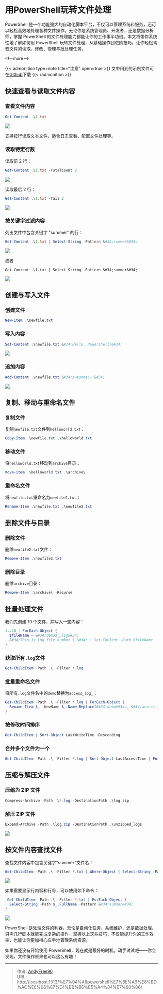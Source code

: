 # 用PowerShell玩转文件处理


PowerShell 是一个功能强大的自动化脚本平台，不仅可以管理系统和服务，还可以轻松高效地处理各种文件操作。无论你是系统管理员、开发者，还是数据分析师，掌握 PowerShell 的文件处理能力都能让你的工作事半功倍。本文将带你系统性地了解如何用 PowerShell 玩转文件处理，从基础操作到进阶技巧，让你轻松驾驭文件的读取、修改、管理与批处理任务。

&lt;!--more--&gt;

{{&lt; admonition type=note title=&#34;注意&#34; open=true &gt;}}
文中用到的示例文件可在[Github](https://github.com/AndyFree96/pwsh/tree/main/1/files)下载
{{&lt; /admonition &gt;}}

## 快速查看与读取文件内容

### 查看文件内容

```powershell
Get-Content .\1.txt
```

![](/images/202507/1/1.png)

支持按行读取文本文件，适合日志查看、配置文件处理等。

### 读取特定行数

读取前 2 行：

```powershell
Get-Content .\1.txt -TotalCount 2
```

![](/images/202507/1/2.png)

读取最后 2 行：

```powershell
Get-Content .\1.txt -Tail 2
```

![](/images/202507/1/3.png)

### 按关键字过滤内容

列出文件中包含关键字 &#34;summer&#34; 的行：

```powershell
Get-Content .\1.txt | Select-String -Pattern &#34;summer&#34;
```

![](/images/202507/1/4.png)

或者

```powersehll
Get-Content .\1.txt | Select-String -Pattern &#34;summer&#34;

```

![](/images/202507/1/5.png)

## 创建与写入文件

### 创建文件

```powershell
New-Item .\newfile.txt
```

### 写入内容

```powershell
Set-Content .\newfile.txt &#34;Hello, PowerShell!&#34;
```

![](/images/202507/1/6.png)

### 追加内容

```powershell
Add-Content .\newfile.txt &#34;Awesome!!!&#34;
```

![](/images/202507/1/7.png)

## 复制、移动与重命名文件

### 复制文件

复制`newfile.txt`文件到`helloworld.txt`：

```powershell
Copy-Item .\newfile.txt .\helloworld.txt
```

### 移动文件

将`helloworld.txt`移动到`archive`目录：

```powershell
move-item .\helloworld.txt .\archive\
```

### 重命名文件

将`newfile.txt`重命名为`newfile2.txt`：

```powershell
Rename-Item .\newfile.txt .\newfile2.txt
```

## 删除文件与目录

### 删除文件

删除`newfile2.txt`文件：

```powershell
Remove-Item .\newfile2.txt
```

### 删除目录

删除`archive`目录：

```powershell
Remove-Item .\archive\ -Recurse
```

## 批量处理文件

我们先创建 10 个文件，并写入一些内容：

```powershell
1..10 | ForEach-Object {
  $fileName = &#34;demo$_.log&#34;
  &#34;This is log file number $_&#34; | Set-Content -Path $fileName
}
```

### 获取所有`.log`文件

```powershell
Get-ChildItem -Path .\ -Filter *.log
```

### 批量重命名文件

将所有`.log`文件名中的`demo`替换为`access_log_`：

```powershell
Get-ChildItem -Path .\ -Filter *.log | ForEach-Object {
  Rename-Item $_ -NewName $_.Name.Replace(&#34;demo&#34;, &#34;access_log_&#34;)
}
```

### 按修改时间排序

```powershell
Get-ChildItem | Sort-Object LastWriteTime -Descending
```

### 合并多个文件为一个

```powershell
Get-ChildItem -Path .\ -Filter *.log | Sort-Object LastAccessTime | ForEach-Object {Get-Content $_} | Set-Content access_log.log
```

## 压缩与解压文件

### 压缩为 ZIP 文件

```powershell
Compress-Archive -Path .\*.log -DestinationPath .\log.zip
```

### 解压 ZIP 文件

```powershell
Expand-Archive -Path .\log.zip -DestinationPath .\unzipped_logs
```

![](/images/202507/1/8.png)

## 按文件内容查找文件

查找文件内容中包含关键字&#34;summer&#34;文件名：

```powershell
Get-ChildItem -Path .\ -Filter *.txt | Where-Object { Select-String -Path $_.FullName -Pattern &#34;summer&#34;}
```

![](/images/202507/1/9.png)

如果需要显示行内容和行号，可以使用如下命令：

```powershell
 Get-ChildItem -Path .\ -Filter *.txt | ForEach-Object {
  Select-String -Path $_.FullName -Pattern &#34;summer&#34;
}
```

![](/images/202507/1/10.png)

PowerShell 是处理文件的利器，无论是自动化任务、系统维护，还是数据处理，只需几行脚本就能完成复杂的操作。掌握以上这些技巧，不仅能提升你的工作效率，也能让你更加得心应手地管理系统资源。

如果你还没有开始使用 PowerShell，现在就是最好的时机。动手试试吧——你会发现，文件操作原来也可以这么有趣！


---

> 作者: [AndyFree96](https://andyfree96.github.io/)  
> URL: http://localhost:1313/%E7%94%A8powershell%E7%8E%A9%E8%BD%AC%E6%96%87%E4%BB%B6%E5%A4%84%E7%90%86/  

